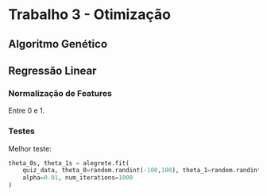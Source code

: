 # Trabalho 3 - Otimização

## Algoritmo Genético

## Regressão Linear

### Normalização de Features

Entre 0 e 1.

### Testes

Melhor teste:

```python
theta_0s, theta_1s = alegrete.fit(
    quiz_data, theta_0=random.randint(-100,100), theta_1=random.randint(-100,100), 
    alpha=0.01, num_iterations=1000
)
```
